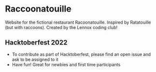 # Raccoonatouille
Website for the fictional restaurant Racoonatouille. Inspired by Ratatouille (but with raccoons).
Created by the Lennox coding club!

## Hacktoberfest 2022
* To contribute as part of Hacktoberfest, please find an open issue and ask to be assigned to it
* Have fun! Great for newbies and first time participants
